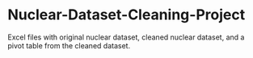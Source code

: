 # Nuclear-Dataset-Cleaning-Project
Excel files with original nuclear dataset, cleaned nuclear dataset, and a pivot table from the cleaned dataset.
